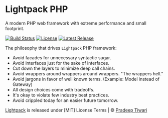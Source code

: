 <!-- <img src="_media/logo-red.svg" style="width: 20%"> -->

# Lightpack PHP


<p class="tip">A modern PHP web framework with extreme performance and small footprint.</p>

<p>
    <a href="https://travis-ci.com/lightpack/framework"><img src="https://travis-ci.com/lightpack/framework.svg?branch=main" alt="Build Status"></a>
    <a href="https://packagist.org/packages/lightpack/framework"><img src="https://img.shields.io/packagist/l/lightpack/framework" alt="License"></a>
    <a href="https://packagist.org/packages/lightpack/framework"><img src="https://img.shields.io/packagist/v/lightpack/framework" alt="Latest Release"></a>
</p>

The philosophy that drives `Lightpack` PHP framework:

* Avoid facades for unnecessary syntactic sugar.
* Avoid interfaces just for the sake of interfaces.
* Cut down the layers to minimize deep call chains.
* Avoid wrappers around wrappers around wrappers. "The wrappers hell."
* Avoid jargons in favor of well known terms. (Example: Model instead of Gateway)
* All design choices come with tradeoffs.
* It's okay to violate few industry best practices.
* Avoid crippled today for an easier future tomorrow.

[Lightpack](https://github.com/lightpack/) is released under [MIT] License Terms | &copy; [Pradeep Tiwari](https://pradeep-tiwari.github.io/about/) 

